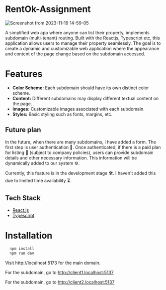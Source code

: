 
# RentOk-Assignment

![Screenshot from 2023-11-19 14-59-05](https://github.com/sarthaksharma27/RentOk-Assignment/assets/130299888/d22e9dcc-a3a7-430b-8439-a19757eede5b)

A simplified web app where anyone can list their property, implements subdomain (multi-tenant) routing. Built with the Reactjs, Typescript etc, this application allows users to manage their property seamlessly. The goal is to create a dynamic and customizable web application where the appearance and content of the page change based on the subdomain accessed.

# Features

- **Color Scheme:** Each subdomain should have its own distinct color scheme.
- **Content:** Different subdomains may display different textual content on the page.
- **Images:** Customizable images associated with each subdomain.
- **Styles:** Basic styling such as fonts, margins, etc.


## Future plan

In the future, when there are many subdomains, I have added a form. The first step is user authentication 🔐. Once authenticated, if there is a paid plan for listing 💼 (subject to company policies), users can provide subdomain details and other necessary information. This information will be dynamically added to our system ⚙️.

Currently, this feature is in the development stage 🛠️. I haven't added this due to limited time availability ⏳.






## Tech Stack

- [React.js](https://react.dev/)
- [Typescript](https://www.typescriptlang.org/)

# Installation


```bash
  npm install
  npm run dev
```
Visit http://localhost:5173 for the main domain.

For the subdomain, go to http://client1.localhost:5137

For the subdomain, go to http://client2.localhost:5137


  

    

